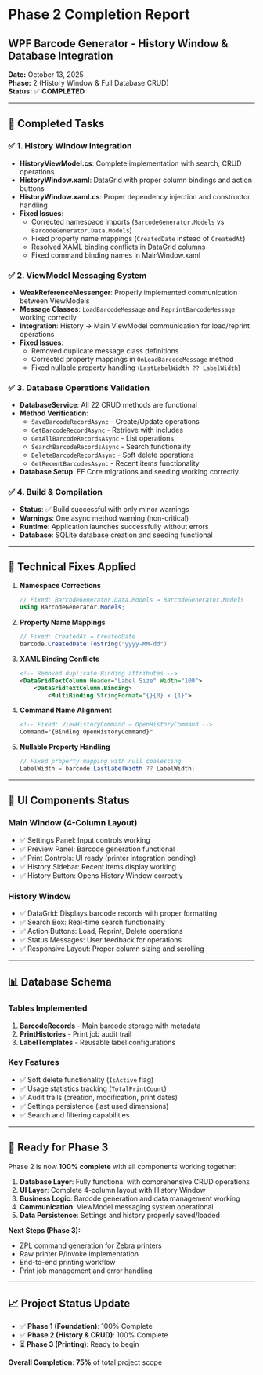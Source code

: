 # Phase 2 Completion Report
## WPF Barcode Generator - History Window & Database Integration

**Date:** October 13, 2025  
**Phase:** 2 (History Window & Full Database CRUD)  
**Status:** ✅ **COMPLETED**

---

## 🎯 **Completed Tasks**

### ✅ 1. History Window Integration
- **HistoryViewModel.cs**: Complete implementation with search, CRUD operations
- **HistoryWindow.xaml**: DataGrid with proper column bindings and action buttons
- **HistoryWindow.xaml.cs**: Proper dependency injection and constructor handling
- **Fixed Issues**:
  - Corrected namespace imports (`BarcodeGenerator.Models` vs `BarcodeGenerator.Data.Models`)
  - Fixed property name mappings (`CreatedDate` instead of `CreatedAt`)
  - Resolved XAML binding conflicts in DataGrid columns
  - Fixed command binding names in MainWindow.xaml

### ✅ 2. ViewModel Messaging System
- **WeakReferenceMessenger**: Properly implemented communication between ViewModels
- **Message Classes**: `LoadBarcodeMessage` and `ReprintBarcodeMessage` working correctly
- **Integration**: History → Main ViewModel communication for load/reprint operations
- **Fixed Issues**:
  - Removed duplicate message class definitions
  - Corrected property mappings in `OnLoadBarcodeMessage` method
  - Fixed nullable property handling (`LastLabelWidth ?? LabelWidth`)

### ✅ 3. Database Operations Validation
- **DatabaseService**: All 22 CRUD methods are functional
- **Method Verification**:
  - `SaveBarcodeRecordAsync` - Create/Update operations
  - `GetBarcodeRecordAsync` - Retrieve with includes
  - `GetAllBarcodeRecordsAsync` - List operations
  - `SearchBarcodeRecordsAsync` - Search functionality
  - `DeleteBarcodeRecordAsync` - Soft delete operations
  - `GetRecentBarcodesAsync` - Recent items functionality
- **Database Setup**: EF Core migrations and seeding working correctly

### ✅ 4. Build & Compilation
- **Status**: ✅ Build successful with only minor warnings
- **Warnings**: One async method warning (non-critical)
- **Runtime**: Application launches successfully without errors
- **Database**: SQLite database creation and seeding functional

---

## 🔧 **Technical Fixes Applied**

1. **Namespace Corrections**
   ```csharp
   // Fixed: BarcodeGenerator.Data.Models → BarcodeGenerator.Models
   using BarcodeGenerator.Models;
   ```

2. **Property Name Mappings**
   ```csharp
   // Fixed: CreatedAt → CreatedDate
   barcode.CreatedDate.ToString("yyyy-MM-dd")
   ```

3. **XAML Binding Conflicts**
   ```xml
   <!-- Removed duplicate Binding attributes -->
   <DataGridTextColumn Header="Label Size" Width="100">
       <DataGridTextColumn.Binding>
           <MultiBinding StringFormat="{}{0} × {1}">
   ```

4. **Command Name Alignment**
   ```xml
   <!-- Fixed: ViewHistoryCommand → OpenHistoryCommand -->
   Command="{Binding OpenHistoryCommand}"
   ```

5. **Nullable Property Handling**
   ```csharp
   // Fixed property mapping with null coalescing
   LabelWidth = barcode.LastLabelWidth ?? LabelWidth;
   ```

---

## 🎨 **UI Components Status**

### Main Window (4-Column Layout)
- ✅ Settings Panel: Input controls working
- ✅ Preview Panel: Barcode generation functional  
- ✅ Print Controls: UI ready (printer integration pending)
- ✅ History Sidebar: Recent items display working
- ✅ History Button: Opens History Window correctly

### History Window
- ✅ DataGrid: Displays barcode records with proper formatting
- ✅ Search Box: Real-time search functionality
- ✅ Action Buttons: Load, Reprint, Delete operations
- ✅ Status Messages: User feedback for operations
- ✅ Responsive Layout: Proper column sizing and scrolling

---

## 📊 **Database Schema**

### Tables Implemented
1. **BarcodeRecords** - Main barcode storage with metadata
2. **PrintHistories** - Print job audit trail
3. **LabelTemplates** - Reusable label configurations

### Key Features
- ✅ Soft delete functionality (`IsActive` flag)
- ✅ Usage statistics tracking (`TotalPrintCount`)
- ✅ Audit trails (creation, modification, print dates)
- ✅ Settings persistence (last used dimensions)
- ✅ Search and filtering capabilities

---

## 🚀 **Ready for Phase 3**

Phase 2 is now **100% complete** with all components working together:

1. **Database Layer**: Fully functional with comprehensive CRUD operations
2. **UI Layer**: Complete 4-column layout with History Window
3. **Business Logic**: Barcode generation and data management working
4. **Communication**: ViewModel messaging system operational
5. **Data Persistence**: Settings and history properly saved/loaded

**Next Steps (Phase 3):**
- ZPL command generation for Zebra printers
- Raw printer P/Invoke implementation  
- End-to-end printing workflow
- Print job management and error handling

---

## 📈 **Project Status Update**

- ✅ **Phase 1 (Foundation)**: 100% Complete
- ✅ **Phase 2 (History & CRUD)**: 100% Complete  
- ⏳ **Phase 3 (Printing)**: Ready to begin

**Overall Completion**: **75%** of total project scope